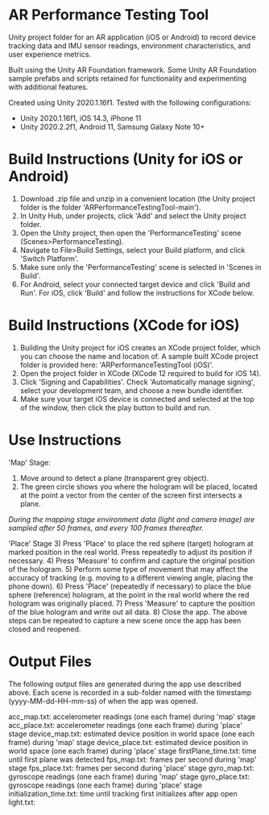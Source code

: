# AR Performance Testing Tool

Unity project folder for an AR application (iOS or Android) to record device tracking data and IMU sensor readings, environment characteristics, and user experience metrics.

Built using the Unity AR Foundation framework. Some Unity AR Foundation sample prefabs and scripts retained for functionality and experimenting with additional features.

Created using Unity 2020.1.16f1. Tested with the following configurations:
- Unity 2020.1.16f1, iOS 14.3, iPhone 11
- Unity 2020.2.2f1, Android 11, Samsung Galaxy Note 10+ 

# Build Instructions (Unity for iOS or Android)

1) Download .zip file and unzip in a convenient location (the Unity project folder is the folder 'ARPerformanceTestingTool-main'). 
2) In Unity Hub, under projects, click 'Add' and select the Unity project folder.
3) Open the Unity project, then open the 'PerformanceTesting' scene (Scenes>PerformanceTesting).
4) Navigate to File>Build Settings, select your Build platform, and click 'Switch Platform'.
5) Make sure only the 'PerformanceTesting' scene is selected in 'Scenes in Build'.
6) For Android, select your connected target device and click 'Build and Run'. For iOS, click 'Build' and follow the instructions for XCode below.

# Build Instructions (XCode for iOS)

1) Building the Unity project for iOS creates an XCode project folder, which you can choose the name and location of. A sample built XCode project folder is provided here: 'ARPerformanceTestingTool (iOS)'.
2) Open the project folder in XCode (XCode 12 required to build for iOS 14).
3) Click 'Signing and Capabilities'. Check 'Automatically manage signing', select your development team, and choose a new bundle identifier.
4) Make sure your target iOS device is connected and selected at the top of the window, then click the play button to build and run.

# Use Instructions

'Map' Stage:
1) Move around to detect a plane (transparent grey object). 
2) The green circle shows you where the hologram will be placed, located at the point a vector from the center of the screen first intersects a plane.

*During the mapping stage environment data (light and camera image) are sampled after 50 frames, and every 100 frames thereafter.*

'Place' Stage
3) Press 'Place' to place the red sphere (target) hologram at marked position in the real world. Press repeatedly to adjust its position if necessary. 
4) Press 'Measure' to confirm and capture the original position of the hologram.
5) Perform some type of movement that may affect the accuracy of tracking (e.g. moving to a different viewing angle, placing the phone down).
6) Press 'Place' (repeatedly if necessary) to place the blue sphere (reference) hologram, at the point in the real world where the red hologram was originally placed.
7) Press 'Measure' to capture the position of the blue hologram and write out all data.
8) Close the app. The above steps can be repeated to capture a new scene once the app has been closed and reopened.

# Output Files

The following output files are generated during the app use described above. Each scene is recorded in a sub-folder named with the timestamp (yyyy-MM-dd-HH-mm-ss) of when the app was opened.

acc_map.txt: accelerometer readings (one each frame) during 'map' stage
acc_place.txt: accelerometer readings (one each frame) during 'place' stage
device_map.txt: estimated device position in world space (one each frame) during 'map' stage
device_place.txt: estimated device position in world space (one each frame) during 'place' stage
firstPlane_time.txt: time until first plane was detected
fps_map.txt: frames per second during 'map' stage
fps_place.txt: frames per second during 'place' stage
gyro_map.txt: gyroscope readings (one each frame) during 'map' stage
gyro_place.txt: gyroscope readings (one each frame) during 'place' stage
initialization_time.txt: time until tracking first initializes after app open
light.txt: 


